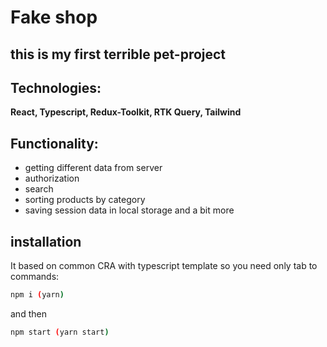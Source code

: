 # Fake shop
## this is my first terrible pet-project

## Technologies: 
**React, Typescript, Redux-Toolkit, RTK Query, Tailwind**
## Functionality: 
- getting different data from server
- authorization
- search
- sorting products by category
- saving session data in local storage
and a bit more

## installation
It based on common CRA with typescript template so you need only tab to commands:
```sh
npm i (yarn)
```
 and then 
```sh
npm start (yarn start)
```
